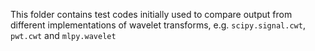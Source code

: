 This folder contains test codes initially used to compare output from different implementations of wavelet transforms, e.g. `scipy.signal.cwt`, `pwt.cwt` and `mlpy.wavelet`
